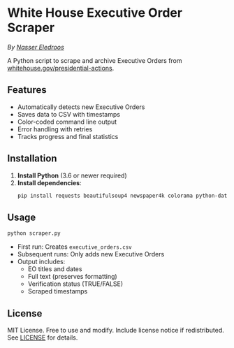 # White House Executive Order Scraper
*By [Nasser Eledroos](https://nasser.wiki/)*

A Python script to scrape and archive Executive Orders from [whitehouse.gov/presidential-actions](https://www.whitehouse.gov/presidential-actions/).

## Features
- Automatically detects new Executive Orders
- Saves data to CSV with timestamps
- Color-coded command line output
- Error handling with retries
- Tracks progress and final statistics

## Installation

1. **Install Python** (3.6 or newer required)
2. **Install dependencies**:
   ```bash
   pip install requests beautifulsoup4 newspaper4k colorama python-dateutil
   ```

## Usage

```bash
python scraper.py
```

- First run: Creates `executive_orders.csv`
- Subsequent runs: Only adds new Executive Orders
- Output includes:
  - EO titles and dates
  - Full text (preserves formatting)
  - Verification status (TRUE/FALSE)
  - Scraped timestamps

## License

MIT License. Free to use and modify. Include license notice if redistributed.  
See [LICENSE](LICENSE) for details.